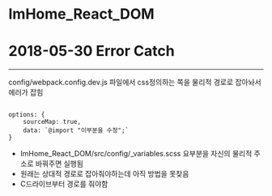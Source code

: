 # ImHome_React_DOM


# 2018-05-30 Error Catch

---

config/webpack.config.dev.js 파일에서 css정의하는 쪽을 물리적 경로로 잡아놔서 에러가 잡힘

```

options: {
    sourceMap: true,
    data: `@import "이부분을 수정";`
}

```

- ImHome_React_DOM/src/config/_variables.scss 
요부분을 자신의 물리적 주소로 바꿔주면 실행됨
- 원래는 상대적 경로로 잡아줘야하는데 아직 방법을 못찾음
- C드라이브부터 경로를 줘야함


